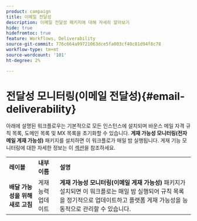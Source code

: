 ```yaml
---
product: campaign
title: 이메일 전달성
description: 이메일 전달성 패키지에 대해 자세히 알아보기
hide: true
hidefromtoc: true
feature: Workflows, Deliverability
source-git-commit: 776c664a99721063dce5fa003cf40c81d94f8c78
workflow-type: tm+mt
source-wordcount: '101'
ht-degree: 2%

---
```



# 전달성 모니터링(이메일 전달성){#email-deliverability}



아래에 설명된 워크플로우는 기본적으로 모든 인스턴스에 설치되며 바운스 메일 자격 규칙 목록, 도메인 목록 및 MX 목록을 초기화할 수 있습니다. **게재 가능성 모니터링(전자 메일 게재 가능성)** 패키지를 설치하면 이 워크플로가 매일 밤 실행됩니다. 게재 기능 모니터링에 대한 자세한 정보는 이 [섹션](../../delivery/using/about-deliverability.md)을 참조하세요.

<table> 
 <tbody> 
  <tr> 
   <td> <strong>레이블</strong><br /> </td> 
   <td> <strong>내부 이름</strong><br /> </td> 
   <td> <strong>설명</strong><br /> </td> 
  </tr> 
  <tr> 
   <td> <strong>배달 가능성을 위해 새로 고침</strong><br /> </td> 
   <td> <span class="uicontrol">게재능력업데이트</span> <br /> </td> 
   <td>  <strong>게재 가능성 모니터링(이메일 게재 가능성)</strong> 패키지가 설치되면 이 워크플로는 매일 밤 실행되어 규칙 목록을 정기적으로 업데이트하고 플랫폼 게재 가능성을 능동적으로 관리할 수 있습니다.<br /> </td> 
  </tr> 
 </tbody> 
</table>

